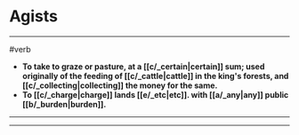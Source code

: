 # Agists
---
#verb
- **To take to graze or pasture, at a [[c/_certain|certain]] sum; used originally of the feeding of [[c/_cattle|cattle]] in the king's forests, and [[c/_collecting|collecting]] the money for the same.**
- **To [[c/_charge|charge]] lands [[e/_etc|etc]]. with [[a/_any|any]] public [[b/_burden|burden]].**
---
---
